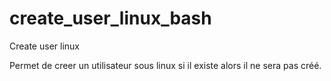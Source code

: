 # create_user_linux_bash
Create user linux


Permet de creer un utilisateur sous linux si il existe alors il ne sera pas créé.

